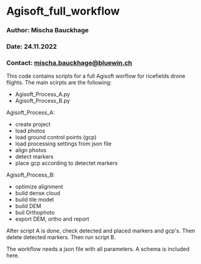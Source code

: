 # Agisoft_full_workflow
### Author: Mischa Bauckhage
### Date: 24.11.2022
### Contact: mischa.bauckhage@bluewin.ch

This code contains scripts for a full Agisoft worflow for ricefields drone flights. The main scirpts are the following:
- Agisoft_Process_A.py
- Agisoft_Process_B.py

Agisoft_Process_A:
- create project
- load photos
- load ground control points (gcp)
- load processing settings from json file
- align photos
- detect markers
- place gcp according to detectet markers

Agisoft_Process_B:
- optimize alignment
- build dense cloud
- build tile model
- build DEM
- buil Orthophoto
- export DEM, ortho and report

After script A is done, check detected and placed markers and gcp's. Then delete detected markers. Then run script B.

The workflow needs a json file with all parameters. A schema is included here. 

